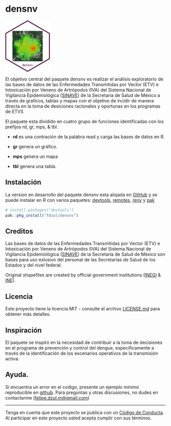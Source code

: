 
<!-- README.md is generated from README.Rmd. Please edit that file -->

# densnv

<!-- badges: start -->
<!-- badges: end -->

<img align="center" src="man/figures/logo.png" alt="logo" width="140">

El objetivo central del paquete densnv es realizar el análisis
exploratorio de las bases de datos de las Enfermedades Transmitidas por
Vector (ETV) e Intoxicación por Veneno de Artrópodos (IVA) del Sistema
Nacional de Vigilancia Epidemiológica
([SINAVE](https://www.sinave.gob.mx)) de la Secretaría de Salud de
México a través de graficos, tablas y mapas con el objetivo de incidir
de manera directa en la toma de desiciones racionales y oportunas en los
programas de ETVS

El paquete esta dividido en cuatro grupo de funciones identificadas con
los prefijos rd, gr, mps, & tbl.

- **rd** es una contración de la palabra read y carga las bases de datos
  en R.

- **gr** genera un gráfico.

- **mps** genera un mapa

- **tbl** genera una tabla.

## Instalación

La version en desarrollo del paquete densnv esta alojada en
[GitHub](https://github.com/) y se puede instalar en R con varios
paquetes: [devtools](https://devtools.r-lib.org),
[remotes](https://remotes.r-lib.org),
[renv](https://rstudio.github.io/renv/articles/renv.html) y
[pak](https://pak.r-lib.org)

``` r
# install.packages("devtools")
pak::pkg_install("fdzul/densnv")
```

## Creditos

Las bases de datos de las Enfermedades Transmitidas por Vector (ETV) e
Intoxicación por Veneno de Artrópodos (IVA) del Sistema Nacional de
Vigilancia Epidemiológica ([SINAVE](https://www.sinave.gob.mx)) de la
Secretaría de Salud de México son bases para uso exlusivo del personal
de las Secretarías de Salud de los Estados y del nivel federal.

Original shapefiles are created by official government institutions
([INEGI](https://www.inegi.org.mx/temas/mg) &
[INE](https://pautas.ine.mx/transparencia/mapas/)).

## Licencia

Este proyecto tiene la licencia MIT - consulte el archivo
[LICENSE.md](LICENSE.md) para obtener más detalles.

## Inspiración

El paquete se inspiró en la necesidad de contribuir a la toma de
decisiones en el programa de prevención y control del dengue,
específicamente a través de la identificación de los escenarios
operativos de la transmisión activa.

## Ayuda.

Si encuentra un error en el codigo, presente un ejemplo mínimo
reproducible en [github](https://github.com/fdzul/rgeomex/issues). Para
preguntas y otras discusiones, no dudes en contactarme
(<felipe.dzul.m@gmail.com>)

------------------------------------------------------------------------

Tenga en cuenta que este proyecto se publica con un [Código de
Conducta](https://dplyr.tidyverse.org/CODE_OF_CONDUCT). Al participar en
este proyecto usted acepta cumplir con sus términos.
